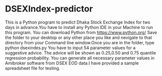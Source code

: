 # DSEXIndex-predictor
This is a Python program to predict Dhaka Stock Exchange Index for two days in advance.You have to install any Python IDE in your Machine to run this program. 
You can download Python from https://www.python.org/
Save the folder to your desktop or any other place you like and nevigate to that directory from your Command line window.Once you are in the folder, type python dsexindes.py
You have to input 54 parameter values for a suggestive advice. The advice will be shown as 0.25,0.50 and 0.75 quantile regression probability.
You can generate all necessary parameter values in Amibroker software from DSEX EOD data.I have provided a sample spreadsheet file for testing.
